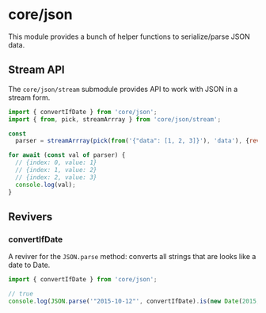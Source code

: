 # core/json

This module provides a bunch of helper functions to serialize/parse JSON data.

## Stream API

The `core/json/stream` submodule provides API to work with JSON in a stream form.

```js
import { convertIfDate } from 'core/json';
import { from, pick, streamArrray } from 'core/json/stream';

const
  parser = streamArrray(pick(from('{"data": [1, 2, 3]}'), 'data'), {reviver: convertIfDate});

for await (const val of parser) {
  // {index: 0, value: 1}
  // {index: 1, value: 2}
  // {index: 2, value: 3}
  console.log(val);
}
```

## Revivers

### convertIfDate

A reviver for the `JSON.parse` method: converts all strings that are looks like a date to Date.

```js
import { convertIfDate } from 'core/json';

// true
console.log(JSON.parse('"2015-10-12"', convertIfDate).is(new Date(2015, 9, 12)));
```
